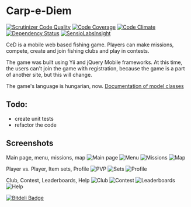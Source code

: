 Carp-e-Diem
===========

[![Scrutinizer Code Quality](https://scrutinizer-ci.com/g/heal25/ced/badges/quality-score.png?b=master)](https://scrutinizer-ci.com/g/heal25/ced/?branch=master)
[![Code Coverage](https://scrutinizer-ci.com/g/heal25/ced/badges/coverage.png?b=master)](https://scrutinizer-ci.com/g/heal25/ced/?branch=master)
[![Code Climate](https://codeclimate.com/github/heal25/ced.png)](https://codeclimate.com/github/heal25/ced)
[![Dependency Status](https://www.versioneye.com/user/projects/53b0b587404aa621030000c5/badge.svg?style=flat)](https://www.versioneye.com/user/projects/53b0b587404aa621030000c5)
[![SensioLabsInsight](https://insight.sensiolabs.com/projects/35b04b67-9143-4fae-a645-511427602a5f/mini.png)](https://insight.sensiolabs.com/projects/35b04b67-9143-4fae-a645-511427602a5f)

CeD is a mobile web based fishing game. 
Players can make missions, compete, create and join fishing clubs and play in contests.

The game was built using Yii and jQuery Mobile frameworks.
At this time, the users can't join the game with registration, because the game is a part of another site, but this will change.

The game's language is hungarian, now.
[Documentation of model classes](http://ced-doc.nrcode.com/classes.html)

Todo:
-----
* create unit tests
* refactor the code

Screenshots
-----------
Main page, menu, missions, map
![Main page](http://ced.wline.hu/screenshots/ced-main.png)
![Menu](http://ced.wline.hu/screenshots/ced-menu.png)
![Missions](http://ced.wline.hu/screenshots/ced-missions.png)
![Map](http://ced.wline.hu/screenshots/ced-map.png)


Player vs. Player, Item sets, Profile
![PVP](http://ced.wline.hu/screenshots/ced-pvp.png)
![Sets](http://ced.wline.hu/screenshots/ced-sets.png)
![Profile](http://ced.wline.hu/screenshots/ced-profile.png)


Club, Contest, Leaderboards, Help
![Club](http://ced.wline.hu/screenshots/ced-club.png)
![Contest](http://ced.wline.hu/screenshots/ced-contest.png)
![Leaderboards](http://ced.wline.hu/screenshots/ced-leaderboard.png)
![Help](http://ced.wline.hu/screenshots/ced-help.png)


[![Bitdeli Badge](https://d2weczhvl823v0.cloudfront.net/heal25/ced/trend.png)](https://bitdeli.com/free "Bitdeli Badge")

